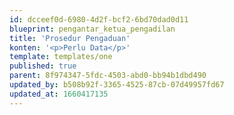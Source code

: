 ```yaml
---
id: dcceef0d-6980-4d2f-bcf2-6bd70dad0d11
blueprint: pengantar_ketua_pengadilan
title: 'Prosedur Pengaduan'
konten: '<p>Perlu Data</p>'
template: templates/one
published: true
parent: 8f974347-5fdc-4503-abd0-bb94b1dbd490
updated_by: b508b92f-3365-4525-87cb-07d49957fd67
updated_at: 1660417135
---
```


